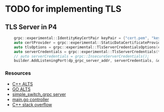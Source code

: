 # TODO for implementing TLS

## TLS Server in P4

```cpp
    grpc::experimental::IdentityKeyCertPair keyPair = {"cert.pem", "key.pem"};
    auto certProvider = grpc::experimental::StaticDataCertificateProvider(keyPair);
    auto tlsOptions = grpc::experimental::TlsServerCredentialsOptions(certProvider);
    auto serverCredentials = grpc::experimental::TlsServerCredentials(tlsOptions);
    // auto serverCredentials = grpc::InsecureServerCredentials();
    builder.AddListeningPort(dp_grpc_server_addr, serverCredentials, &dp_grpc_server_port);
```

### Resources

- [C++ ALTS](https://grpc.io/docs/languages/cpp/alts)
- [GO ALTS](https://grpc.io/docs/languages/go/alts/)
- [simple_switch_grpc server](https://github.com/p4lang/behavioral-model/blob/182810a20e6293ae72c06699f74106321b5cd83a/targets/simple_switch_grpc/switch_runner.cpp#L523)
- [main.go controller](https://github.com/alsadiamir/ulissep4controller/blob/622fe73325ae810757cd11b7e80f583480b31e8a/controller/main.go#L332)
- [C++ stack overflow](https://stackoverflow.com/questions/32792284/grpc-in-cpp-providing-tls-support)
